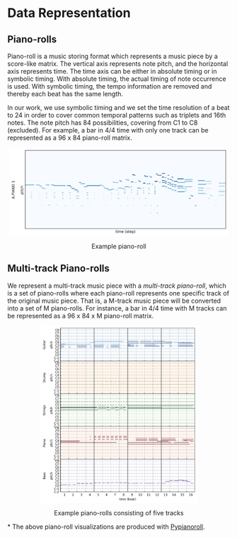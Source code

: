 Data Representation
===================

Piano-rolls
-----------

Piano-roll is a music storing format which represents a music piece by a score-like matrix.
The vertical axis represents note pitch, and the horizontal axis represents time.
The time axis can be either in absolute timing or in symbolic timing.
With absolute timing, the actual timing of note occurrence is used.
With symbolic timing, the tempo information are removed and thereby each beat has the same length.

In our work, we use symbolic timing and we set the time resolution of a beat to 24 in order to cover common temporal patterns such as triplets and 16th notes.
The note pitch has 84 possibilities, covering from C1 to C8 (excluded).
For example, a bar in 4/4 time with only one track can be represented as a 96 x 84 piano-roll matrix.

<img src="figs/pianoroll-example.png" alt="pianoroll-example" style="max-height:200px; display:block; margin:auto">
<p align="center">Example piano-roll</p>

Multi-track Piano-rolls
-----------------------

We represent a multi-track music piece with a *multi-track piano-roll*, which is a set of piano-rolls where each piano-roll represents one specific track of the original music piece.
That is, a M-track music piece will be converted into a set of M piano-rolls.
For instance, a bar in 4/4 time with M tracks can be represented as a 96 x 84 x M piano-roll matrix.

<img src="figs/pianoroll-example-5tracks.png" alt="pianoroll-example-5tracks" style="max-height:400px; display:block; margin:auto">
<p align="center">Example piano-rolls consisting of five tracks</p>

\* The above piano-roll visualizations are produced with [Pypianoroll](https://salu133445.github.io/pypianoroll/).